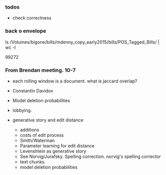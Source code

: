 ### todos

- check correctness

### back o envelope

ls /Volumes/bigone/bills/mdenny_copy_early2015/bills/POS_Tagged_Bills/ | wc -l

99272

### From Brendan meeting. 10-7

- each rolling window is a document. what is jaccard overlap?

- Constantin Davidov
- Model deletion probabilities
- lobbying.
- generative story and edit distance
  - additions
  - costs of edit process
  - Smith/Waterman
  - Parameter learning for edit distance
  - Levenshtein as generative story
  - See Norvig/Jurafsky. Spelling correction. norvig's spelling corrector
  - text chunks.
  - model deletion probabilities

